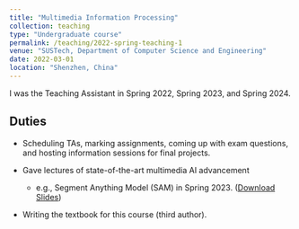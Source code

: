 ```yaml
---
title: "Multimedia Information Processing"
collection: teaching
type: "Undergraduate course"
permalink: /teaching/2022-spring-teaching-1
venue: "SUSTech, Department of Computer Science and Engineering"
date: 2022-03-01
location: "Shenzhen, China"
---
```


I was the Teaching Assistant in Spring 2022, Spring 2023, and Spring 2024.



## Duties

- Scheduling TAs, marking assignments, coming up with exam questions, and hosting information sessions for final projects.
- Gave lectures of state-of-the-art multimedia AI advancement 
  - e.g., Segment Anything Model (SAM) in Spring 2023. ([Download Slides](/files/SAMintro.pdf))

- Writing the textbook for this course (third author).

